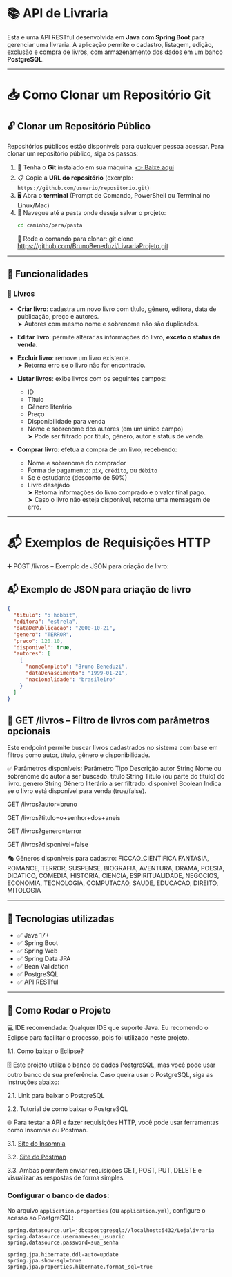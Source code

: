 # 📚 API de Livraria

Esta é uma API RESTful desenvolvida em **Java com Spring Boot** para gerenciar uma livraria. A aplicação permite o cadastro, listagem, edição, exclusão e compra de livros, com armazenamento dos dados em um banco **PostgreSQL**.

---
# 📥 Como Clonar um Repositório Git

## 🔓 Clonar um Repositório Público

Repositórios públicos estão disponíveis para qualquer pessoa acessar. Para clonar um repositório público, siga os passos:

1. 💾 Tenha o **Git** instalado em sua máquina. [👉 Baixe aqui](https://git-scm.com/downloads)
2. 📋 Copie a **URL do repositório** (exemplo: `https://github.com/usuario/repositorio.git`)
3. 🖥️ Abra o **terminal** (Prompt de Comando, PowerShell ou Terminal no Linux/Mac)
4. 📁 Navegue até a pasta onde deseja salvar o projeto:  
   ```bash
   cd caminho/para/pasta
   ```
   🧩 Rode o comando para clonar: git clone https://github.com/BrunoBeneduzi/LivrariaProjeto.git
---
## 🚀 Funcionalidades

### 📖 Livros
- **Criar livro**: cadastra um novo livro com título, gênero, editora, data de publicação, preço e autores.  
  ➤ Autores com mesmo nome e sobrenome não são duplicados.

- **Editar livro**: permite alterar as informações do livro, **exceto o status de venda**.

- **Excluir livro**: remove um livro existente.  
  ➤ Retorna erro se o livro não for encontrado.

- **Listar livros**: exibe livros com os seguintes campos:
  - ID
  - Título
  - Gênero literário
  - Preço
  - Disponibilidade para venda
  - Nome e sobrenome dos autores (em um único campo)  
  ➤ Pode ser filtrado por título, gênero, autor e status de venda.

- **Comprar livro**: efetua a compra de um livro, recebendo:
  - Nome e sobrenome do comprador
  - Forma de pagamento: `pix`, `crédito`, ou `débito`
  - Se é estudante (desconto de 50%)
  - Livro desejado  
  ➤ Retorna informações do livro comprado e o valor final pago.  
  ➤ Caso o livro não esteja disponível, retorna uma mensagem de erro.

---
# 📬 Exemplos de Requisições HTTP
➕ POST /livros – Exemplo de JSON para criação de livro:
## 📬 Exemplo de JSON para criação de livro

```json
{
  "titulo": "o hobbit",
  "editora": "estrela",
  "dataDePublicacao": "2000-10-21",
  "genero": "TERROR",
  "preco": 120.10,
  "disponivel": true,
  "autores": [
    {
      "nomeCompleto": "Bruno Beneduzi",
      "dataDeNascimento": "1999-01-21",
      "nacionalidade": "brasileiro"
    }
  ]
}
```
## 🔎 GET /livros – Filtro de livros com parâmetros opcionais
Este endpoint permite buscar livros cadastrados no sistema com base em filtros como autor, título, gênero e disponibilidade.

✅ Parâmetros disponíveis:
Parâmetro	Tipo	Descrição
autor	String	Nome ou sobrenome do autor a ser buscado.
titulo	String	Título (ou parte do título) do livro.
genero	String	Gênero literário a ser filtrado.
disponivel	Boolean	Indica se o livro está disponível para venda (true/false).

GET /livros?autor=bruno


GET /livros?titulo=o+senhor+dos+aneis


GET /livros?genero=terror


GET /livros?disponivel=false

🎭 Gêneros disponíveis para cadastro:
FICCAO_CIENTIFICA
FANTASIA,
ROMANCE,
TERROR,
SUSPENSE,
BIOGRAFIA,
AVENTURA,
DRAMA,
POESIA,
DIDATICO,
COMEDIA,
HISTORIA,
CIENCIA,
ESPIRITUALIDADE,
NEGOCIOS,
ECONOMIA,
TECNOLOGIA,
COMPUTACAO,
SAUDE,
EDUCACAO,
DIREITO,
MITOLOGIA

---
## 🧾 Tecnologias utilizadas

- ✅ Java 17+  
- ✅ Spring Boot  
- ✅ Spring Web  
- ✅ Spring Data JPA  
- ✅ Bean Validation  
- ✅ PostgreSQL  
- ✅ API RESTful

---

## 🔧 Como Rodar o Projeto
💻 IDE recomendada: Qualquer IDE que suporte Java. Eu recomendo o Eclipse para facilitar o processo, pois foi utilizado neste projeto.

1.1. Como baixar o Eclipse?

🗄️ Este projeto utiliza o banco de dados PostgreSQL, mas você pode usar outro banco de sua preferência. Caso queira usar o PostgreSQL, siga as instruções abaixo:

2.1. Link para baixar o PostgreSQL

2.2. Tutorial de como baixar o PostgreSQL

🌐 Para testar a API e fazer requisições HTTP, você pode usar ferramentas como Insomnia ou Postman.

3.1. [Site do Insomnia](https://insomnia.rest/download)

3.2. [Site do Postman ](https://www.postman.com/downloads/)

3.3. Ambas permitem enviar requisições GET, POST, PUT, DELETE e visualizar as respostas de forma simples.

### Configurar o banco de dados:

No arquivo `application.properties` (ou `application.yml`), configure o acesso ao PostgreSQL:

```properties
spring.datasource.url=jdbc:postgresql://localhost:5432/Lojalivraria
spring.datasource.username=seu_usuario
spring.datasource.password=sua_senha

spring.jpa.hibernate.ddl-auto=update
spring.jpa.show-sql=true
spring.jpa.properties.hibernate.format_sql=true
```


